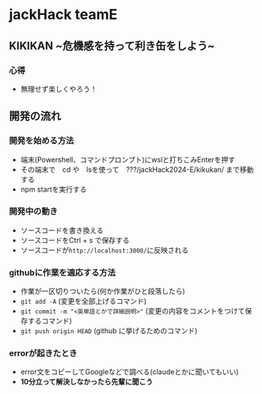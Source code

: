 # jackHack teamE

## KIKIKAN ~危機感を持って利き缶をしよう~

### 心得
- 無理せず楽しくやろう！

## 開発の流れ

### 開発を始める方法
- 端末(Powershell、コマンドプロンプト)にwslと打ちこみEnterを押す
- その端末で　cd や　lsを使って　???/jackHack2024-E/kikukan/ まで移動する
- npm startを実行する

### 開発中の動き
- ソースコードを書き換える
- ソースコードをCtrl + s で保存する
- ソースコードが`http://localhost:3000/`に反映される

### githubに作業を適応する方法
- 作業が一区切りついたら(何か作業がひと段落したら)
- `git add -A` (変更を全部上げるコマンド)
- `git commit -m "<英単語とかで詳細説明>"` (変更の内容をコメントをつけて保存するコマンド)
- `git push origin HEAD` (github に挙げるためのコマンド)

### errorが起きたとき
- error文をコピーしてGoogleなどで調べる(claudeとかに聞いてもいい)
- **10分立って解決しなかったら先輩に聞こう**